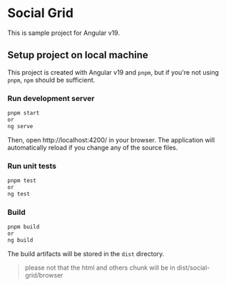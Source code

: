 # Social Grid

This is sample project for Angular v19.

## Setup project on local machine

This project is created with Angular v19 and `pnpm`, but if you're not using `pnpm`, `npm` should be sufficient.

### Run development server

```bash
pnpm start
or
ng serve
```

Then, open http://localhost:4200/ in your browser. The application will automatically reload if you change any of the source files.

### Run unit tests

```bash
pnpm test
or
ng test
```

### Build

```bash
pnpm build
or
ng build
```

The build artifacts will be stored in the `dist` directory.

> please not that the html and others chunk will be in dist/social-grid/browser
